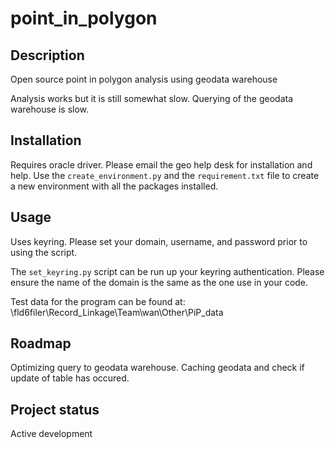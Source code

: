 # point_in_polygon

## Description

Open source point in polygon analysis using geodata warehouse

Analysis works but it is still somewhat slow. Querying of the geodata warehouse is slow.

## Installation

Requires oracle driver. Please email the geo help desk for installation and help.
Use the `create_environment.py` and the `requirement.txt` file to create a new environment with all the packages installed.

## Usage

Uses keyring. Please set your domain, username, and password prior to using the script.

The `set_keyring.py` script can be run up your keyring authentication. Please ensure the name of the domain is the same as the one use in your code.

Test data for the program can be found at: \\fld6filer\Record_Linkage\Team\wan\Other\PiP_data

## Roadmap

Optimizing query to geodata warehouse.
Caching geodata and check if update of table has occured.

## Project status

Active development
